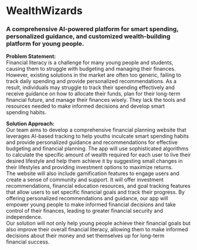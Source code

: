# WealthWizards
### A comprehensive Al-powered platform for smart spending, personalized guidance, and customized wealth-building platform for young people.

<b>Problem Statement:</b><br>
Financial literacy is a challenge for many young people and students, causing them to struggle with budgeting and managing their finances. However, existing solutions in the market are often too generic, failing to track daily spending and provide personalized recommendations.
As a result, individuals may struggle to track their spending effectively and receive guidance on how to allocate their funds, plan for their long-term financial future, and manage their finances wisely. They lack the tools and resources needed to make informed decisions and develop smart spending habits.

<b>Solution Approach:</b><br>
Our team aims to develop a comprehensive financial planning website that leverages AI-based tracking to help youths inculcate smart spending habits and provide personalized guidance and recommendations for effective budgeting and financial planning. The app will use sophisticated algorithms to calculate the specific amount of wealth required for each user to live their desired lifestyle and help them achieve it by suggesting small changes in their lifestyles and providing investment options to maximize returns.<br>
The website will also include gamification features to engage users and create a sense of community and support. It will offer investment recommendations, financial education resources, and goal tracking features that allow users to set specific financial goals and track their progress. By offering personalized recommendations and guidance, our app will empower young people to make informed financial decisions and take control of their finances, leading to greater financial security and independence.<br>
Our solution will not only help young people achieve their financial goals but also improve their overall financial literacy, allowing them to make informed decisions about their money and set themselves up for long-term financial success.
